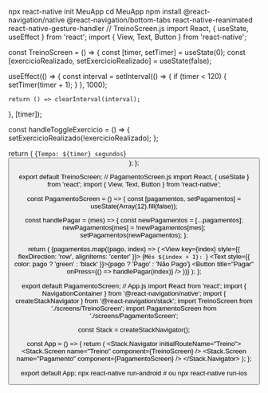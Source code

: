 npx react-native init MeuApp
cd MeuApp 
npm install @react-navigation/native @react-navigation/bottom-tabs react-native-reanimated react-native-gesture-handler
// TreinoScreen.js
import React, { useState, useEffect } from 'react';
import { View, Text, Button } from 'react-native';

const TreinoScreen = () => {
  const [timer, setTimer] = useState(0);
  const [exercicioRealizado, setExercicioRealizado] = useState(false);

  useEffect(() => {
    const interval = setInterval(() => {
      if (timer < 120) {
        setTimer(timer + 1);
      }
    }, 1000);

    return () => clearInterval(interval);
  }, [timer]);

  const handleToggleExercicio = () => {
    setExercicioRealizado(!exercicioRealizado);
  };

  return (
    <View>
      <Text>{`Tempo: ${timer} segundos`}</Text>
      <Button title="Toggle Exercício" onPress={handleToggleExercicio} />
    </View>
  );
};

export default TreinoScreen;
// PagamentoScreen.js
import React, { useState } from 'react';
import { View, Text, Button } from 'react-native';

const PagamentoScreen = () => {
  const [pagamentos, setPagamentos] = useState(Array(12).fill(false));

  const handlePagar = (mes) => {
    const newPagamentos = [...pagamentos];
    newPagamentos[mes] = !newPagamentos[mes];
    setPagamentos(newPagamentos);
  };

  return (
    <View>
      {pagamentos.map((pago, index) => (
        <View key={index} style={{ flexDirection: 'row', alignItems: 'center' }}>
          <Text>{`Mês ${index + 1}: `}</Text>
          <Text style={{ color: pago ? 'green' : 'black' }}>{pago ? 'Pago' : 'Não Pago'}</Text>
          <Button title="Pagar" onPress={() => handlePagar(index)} />
        </View>
      ))}
    </View>
  );
};

export default PagamentoScreen;
// App.js
import React from 'react';
import { NavigationContainer } from '@react-navigation/native';
import { createStackNavigator } from '@react-navigation/stack';
import TreinoScreen from './screens/TreinoScreen';
import PagamentoScreen from './screens/PagamentoScreen';

const Stack = createStackNavigator();

const App = () => {
  return (
    <NavigationContainer>
      <Stack.Navigator initialRouteName="Treino">
        <Stack.Screen name="Treino" component={TreinoScreen} />
        <Stack.Screen name="Pagamento" component={PagamentoScreen} />
      </Stack.Navigator>
    </NavigationContainer>
  );
};

export default App;
npx react-native run-android  # ou npx react-native run-ios
